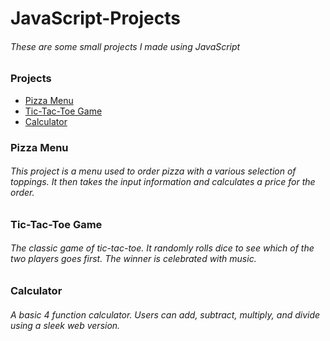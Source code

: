 # JavaScript-Projects
###### These are some small projects I made using JavaScript
### Projects
* [Pizza Menu](./Pizza_Project/pizza_project.html)
* [Tic-Tac-Toe Game](./TicTacToe/TicTacToe.html)
* [Calculator](./Calculator/calculator.html)
### Pizza Menu
###### This project is a menu used to order pizza with a various selection of toppings. It then takes the input information and calculates a price for the order.
### Tic-Tac-Toe Game
###### The classic game of tic-tac-toe. It randomly rolls dice to see which of the two players goes first. The winner is celebrated with music.
### Calculator
###### A basic 4 function calculator. Users can add, subtract, multiply, and divide using a sleek web version.
